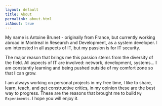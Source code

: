 ```yaml
---
layout: default
title: About
permalink: about.html
isAbout: true
---
```


My name is Antoine Brunet - originally from France, but currently working abroad in Montreal in Research and Development, as a system developer. I am interested in all  aspects of IT, but my passion is for IT security.

The major reason that brings me this passion stems from the diversity of the field. All aspects of IT are involved: network, development, systems… I am constantly learning and being pushed outside of my comfort zone so that I can grow.

I am always working on personal projects in my free time, I like to share, learn, teach, and get constructive critics, in my opinion these are the best way to progress. These are the reasons that brought me to build `My Experiments`. I hope you will enjoy it.
